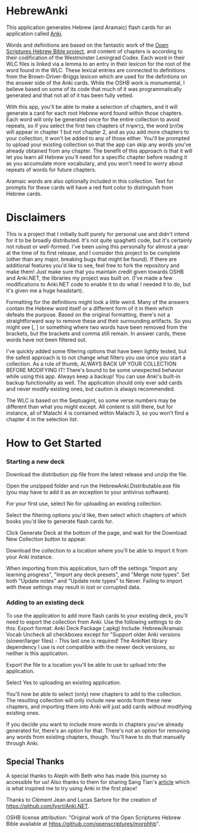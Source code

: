 # HebrewAnki
This application generates Hebrew (and Aramaic) flash cards for an application called [Anki](https://apps.ankiweb.net/).

Words and definitions are based on the fantastic work of the [Open Scriptures Hebrew Bible project](https://hb.openscriptures.org), and content of chapters is according to their codification of the Westminster Leningrad Codex. Each word in their WLC files is linked via a lemma to an entry in their lexicon for the root of the word found in the WLC. These lexical entries are connected to definitions from the Brown-Driver-Briggs lexicon which are used for the defintions on the answer side of the Anki cards. While the OSHB work is monumental, I believe based on some of its code that much of it was programmatically generated and that not all of it has been fully vetted.

With this app, you'll be able to make a selection of chapters, and it will generate a card for each root Hebrew word found within those chapters. Each word will only be generated once for the entire collection to avoid repeats, so if you select the first two chapters of בְּרֵאשִׁ֖ית, the word אֱלֹהִים֙ will appear in chapter 1 but not chapter 2, and as you add more chapters to your collection, it won't be added to any of those either. You'll be prompted to upload your existing collection so that the app can skip any words you've already obtained from any chapter. The benefit of this approach is that it will let you learn all Hebrew you'll need for a specific chapter before reading it as you accumulate more vocabulary, and you won't need to worry about repeats of words for future chapters.

Aramaic words are also optionally included in this collection. Text for prompts for these cards will have a red font color to distinguish from Hebrew cards.

# Disclaimers
This is a project that I initially built purely for personal use and didn't intend for it to be broadly distributed. It's not quite spaghetti code, but it's certainly not robust or well-formed. I've been using this personally for almost a year at the time of its first release, and I consider this project to be complete (other than any major, breaking bugs that might be found). If there are additional features you'd like to see, feel free to fork the repository and make them! Just make sure that you maintain credit given towards OSHB and Anki.NET, the libraries my project was built on. (I've made a few modifications to Anki.NET code to enable it to do what I needed it to do, but it's given me a huge headstart).

Formatting for the definitions might look a little weird. Many of the answers contain the Hebrew word itself or a different form of it in them which defeats the purpose. Based on the original formatting, there's not a straightforward way to remove these and their surrounding artifacts. So you might see [, ] or something where two words have been removed from the brackets, but the brackets and comma still remain. In answer cards, these words have not been filtered out.

I've quickly added some filtering options that have been lightly tested, but the safest approach is to not change what filters you use once you start a collection. As a rule of thumb, ALWAYS BACK UP YOUR COLLECTION BEFORE MODIFYING IT! There's bound to be some unexpected behavior while using this app. Always keep a backup! You can use Anki's built-in backup functionality as well. The application should only ever add cards and never modify existing ones, but caution is always recommended.

The WLC is based on the Septuagint, so some verse numbers may be different than what you might except. All content is still there, but for instance, all of Malachi 4 is contained within Malachi 3, so you won't find a chapter 4 in the selection list.

# How to Get Started
### Starting a new deck
Download the distribution zip file from the latest release and unzip the file.

Open the unzipped folder and run the HebrewAnki.Distributable.exe file (you may have to add it as an exception to your antivirus software).

For your first use, select No for uploading an existing collection.

Select the filtering options you'd like, then select which chapters of which books you'd like to generate flash cards for.

Click Generate Deck at the bottom of the page, and wait for the Download New Collection button to appear.

Download the collection to a location where you'll be able to import it from your Anki instance.

When importing from this application, turn off the settings "Import any learning progress", "Import any deck presets", and "Merge note types".
Set both "Update notes" and "Update note types" to Never.
Failing to import with these settings may result in lost or corrupted data.

### Adding to an existing deck
To use the application to add more flash cards to your existing deck, you'll need to export the collection from Anki. Use the following settings to do this:
Export format: Anki Deck Package (.apkg)
Include: Hebrew/Aramaic Vocab
Uncheck all checkboxes except for "Support older Anki versions (slower/larger files) - This last one is required! The AnkiNet library dependency I use is not compatible with the newer deck versions, so neither is this application.

Export the file to a location you'll be able to use to upload into the application.

Select Yes to uploading an existing application.

You'll now be able to select (only) new chapters to add to the collection. The resulting collection will only include new words from these new chapters, and importing them into Anki will just add cards without modifying existing ones.

If you decide you want to include more words in chapters you've already generated for, there's an option for that. There's not an option for removing any words from existing chapters, though. You'll have to do that manually through Anki.

## Special Thanks
A special thanks to Aleph with Beth who has made this journey so accessible for us!
Also thanks to them for sharing Sang Tian's [article](https://medium.com/@sangsta/how-i-learned-biblical-hebrew-in-a-few-months-471fc8833255) which is what inspired me to try using Anki in the first place!

Thanks to Clément Jean and Lucas Sartore for the creation of https://github.com/lysrt/Anki.NET.

OSHB license attribution: "Original work of the Open Scriptures Hebrew Bible available at https://github.com/openscriptures/morphhb".